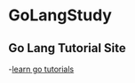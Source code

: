 # GoLangStudy

## Go Lang Tutorial Site
 -[learn go tutorials](https://stackify.com/learn-go-tutorials/)

